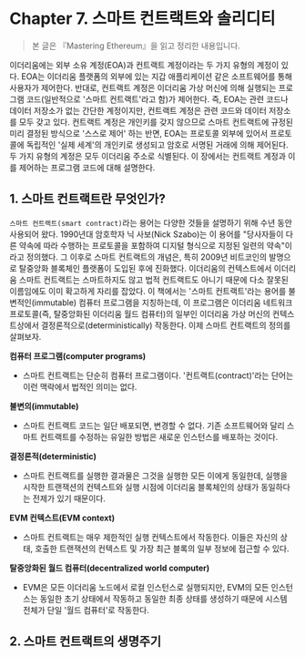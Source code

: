 # **Chapter 7. 스마트 컨트랙트와 솔리디티**
> 본 글은 『Mastering Ethereum』을 읽고 정리한 내용입니다.

이더리움에는 외부 소유 계정(EOA)과 컨트랙트 계정이라는 두 가지 유형의 계정이 있다. EOA는 이더리움 플랫폼의 외부에 있는 지갑 애플리케이션 같은 소프트웨어를 통해 사용자가 제어한다. 반대로, 컨트랙트 계정은 이더리움 가상 머신에 의해 실행되는 프로그램 코드(일반적으로 '스마트 컨트랙트'라고 함)가 제어한다. 즉, EOA는 관련 코드나 데이터 저장소가 없는 간단한 계정이지만, 컨트랙트 계정은 관련 코드와 데이터 저장소를 모두 갖고 있다. 컨트랙트 계정은 개인키를 갖지 않으므로 스마트 컨트랙트에 규정된 미리 결정된 방식으로 '스스로 제어' 하는 반면, EOA는 프로토콜 외부에 있어서 프로토콜에 독립적인 '실제 세계'의 개인키로 생성되고 암호로 서명된 거래에 의해 제어된다. 두 가지 유형의 계정은 모두 이더리움 주소로 식별된다. 이 장에서는 컨트랙트 계정과 이를 제어하는 프로그램 코드에 대해 설명한다.

## **1. 스마트 컨트랙트란 무엇인가?**

`스마트 컨트랙트(smart contract)`라는 용어는 다양한 것들을 설명하기 위해 수년 동안 사용되어 왔다. 1990년대 암호학자 닉 사보(Nick Szabo)는 이 용어를 "당사자들이 다른 약속에 따라 수행하는 프로토콜을 포함하여 디지털 형식으로 지정된 일련의 약속"이라고 정의했다. 그 이후로 스마트 컨트랙트의 개념은, 특히 2009년 비트코인의 발명으로 탈중앙화 블록체인 플랫폼이 도입된 후에 진화했다. 이더리움의 컨텍스트에서 이더리움 스마트 컨트랙트는 스마트하지도 않고 법적 컨트랙트도 아니기 때문에 다소 잘못된 이름임에도 이미 확고하게 자리를 잡았다. 이 책에서는 '스마트 컨트랙트'라는 용어를 불변적인(immutable) 컴퓨터 프로그램을 지칭하는데, 이 프로그램은 이더리움 네트워크 프로토콜(즉, 탈중앙화된 이더리움 월드 컴퓨터)의 일부인 이더리움 가상 머신의 컨텍스트상에서 결정론적으로(deterministically) 작동한다. 이제 스마트 컨트랙트의 정의를 살펴보자.

**컴퓨터 프로그램(computer programs)**

* 스마트 컨트랙트는 단순히 컴퓨터 프로그램이다. '컨트랙트(contract)'라는 단어는 이런 맥락에서 법적인 의미는 없다.

**불변의(immutable)**

* 스마트 컨트랙트 코드는 일단 배포되면, 변경할 수 없다. 기존 소프트웨어와 달리 스마트 컨트랙트를 수정하는 유일한 방법은 새로운 인스턴스를 배포하는 것이다.

**결정론적(deterministic)**

* 스마트 컨트랙트를 실행한 결과물은 그것을 실행한 모든 이에게 동일한데, 실행을 시작한 트랜잭션의 컨텍스트와 실행 시점에 이더리움 블록체인의 상태가 동일하다는 전제가 있기 때문이다.

**EVM 컨텍스트(EVM context)**

* 스마트 컨트랙트는 매우 제한적인 실행 컨텍스트에서 작동한다. 이들은 자신의 상태, 호출한 트랜잭션의 컨텍스트 및 가장 최근 블록의 일부 정보에 접근할 수 있다.

**탈중앙화된 월드 컴퓨터(decentralized world computer)**

* EVM은 모든 이더리움 노드에서 로컬 인스턴스로 실행되지만, EVM의 모든 인스턴스는 동일한 초기 상태에서 작동하고 동일한 최종 상태를 생성하기 때문에 시스템 전체가 단일 '월드 컴퓨터'로 작동한다.

## **2. 스마트 컨트랙트의 생명주기**

